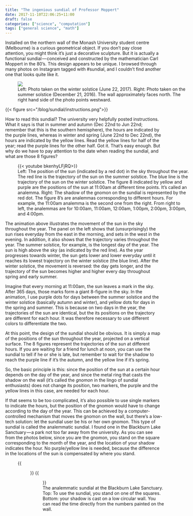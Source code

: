 ```yaml
---
title: "The ingenious sundial of Professor Moppert"
date: 2017-11-10T22:06:25+11:00
draft: false
categories: ["science", "computation"]
tags: ["general science", "math"]
---
```

Installed on the northern wall of the Monash University student centre (Melbourne) is a curious geometrical object. If you don’t pay close attention, you might think it’s just a decorative sculpture. But it is actually a functional sundial — conceived and constructed by the mathematician Carl Moppert in the 80’s. This design appears to be unique. I browsed through many photos on Instagram tagged with #sundial, and I couldn’t find another one that looks quite like it.

<!--more-->

<figure style="display: table; width: 550px; align: middle">
  <img src="/blog/sundial/photos.jpg">
  <figcaption style="display: table-row;">
Left: Photo taken on the winter solstice (June 22, 2017). Right: Photo taken on the summer solstice (December 21, 2016). The wall approximately faces north. The right hand side of the photo points westward.  </figcaption>
</figure>

{{< figure src="/blog/sundial/instructions.png">}}

How to read this sundial? The university very helpfully posted instructions. What it says is that in summer and autumn (Dec 22nd to Jun 22nd; remember that this is the southern hemisphere), the hours are indicated by the purple lines, whereas in winter and spring (June 22nd to Dec 22nd), the hours are indicated by the yellow lines. Read the yellow lines for half of the year; read the purple lines for the other half. Got it. That’s easy enough. But why do we have to pay attention to the date when reading the sundial, and what are those 8 figures?

<figure style="display: table; width: 550px; align: middle">
  {{< youtube bkenhyLFjRQ>}}
  <figcaption style="display: table-row;">
Left: The position of the sun (indicated by a red dot) in the sky throughout the year. The red line is the trajectory of the sun on the summer solstice. The blue line is the trajectory of the sun on the winter solstice. The figure 8 indicated by yellow and purple are the positions of the sun at 11:00am at different time points. It’s called an analemma. Right: The shadow of the gnomon on the sundial is represented by the red dot. The figure 8’s are analemmas corresponding to different hours. For example, the 11:00am analemma is the second one from the right. From right to left, the analemmas are for 10:00am, 11:00am, 12:00am, 1:00pm, 2:00pm, 3:00pm, and 4:00pm.  </figcaption>
</figure>

The animation above illustrates the movement of the sun in the sky throughout the year. The panel on the left shows that (unsurprisingly) the sun rises everyday from the east in the morning, and sets in the west in the evening. In addition, it also shows that the trajectory varies throughout the year. The summer solstice, for example, is the longest day of the year. The sun is high above the sky (as indicated by the red line). As the year progresses towards winter, the sun gets lower and lower everyday until it reaches its lowest trajectory on the winter solstice (the blue line). After the winter solstice, the movement is reversed: the day gets longer, and the trajectory of the sun becomes higher and higher every day throughout spring and early summer.

Imagine that every morning at 11:00am, the sun leaves a mark in the sky. After 365 days, those marks form a giant 8-figure in the sky. In the animation, I use purple dots for days between the summer solstice and the winter solstice (basically autumn and winter), and yellow dots for days in the spring and summer. This is because on two days in the year, the trajectories of the sun are identical, but the its positions on the trajectory are different for each hour. It was therefore necessary to use different colors to differentiate the two.

At this point, the design of the sundial should be obvious. It is simply a map of the positions of the sun throughout the year, projected on a vertical surface. The 8 figures represent the trajectories of the sun at different hours. If you are waiting for a friend for lunch at noon, you can use the sundial to tell if he or she is late, but remember to wait for the shadow to reach the purple line if it’s the autumn, and the yellow line if it’s spring.

So, the basic principle is this: since the position of the sun at a certain hour depends on the day of the year, and since the metal ring that casts the shadow on the wall (it’s called the _gnomon_ in the lingo of sundial enthusiasts) does not change its position, two markers, the purple and the yellow lines in this case, are needed for each hour.

If that seems to be too complicated, it’s also possible to use single markers to indicate the hours, but the position of the gnomon would have to change according to the day of the year. This can be achieved by a computer-controlled mechanism that moves the gnomon on the wall, but there’s a low-tech solution: let the sundial user be his or her own gnomon. This type of sundial is called the analemmatic sundial. I found one in the Blackburn Lake Sanctuary — a park not too far away from the university. As you can see from the photos below, since you are the gnomon, you stand on the square corresponding to the month of the year, and the location of your shadow indicates the hour. No purple/yellow line is needed, because the difference in the locations of the sun is compensated by where you stand.

<figure style="display: table; width: 550px; align: middle">
{{<figure link="/blog/sundial/blackburnsundial1.jpg">}}
{{<figure link="/blog/sundial/blackburnsundial2.jpg">}}
  <figcaption style="display: table-row;">
The analemmatic sundial at the Blackburn Lake Sanctuary. Top: To use the sundial, you stand on one of the squares. Bottom: your shadow is cast on a low circular wall. You can read the time directly from the numbers painted on the wall.
</figcaption>
</figure>
